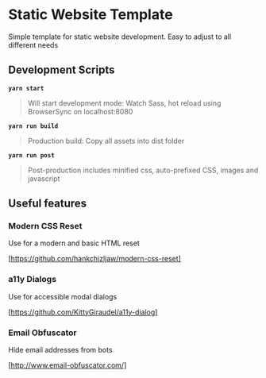 # Static Website Template

Simple template for static website development. Easy to adjust to all different needs

## Development Scripts

**`yarn start`**

> Will start development mode: Watch Sass, hot reload using BrowserSync on localhost:8080

**`yarn run build`**

> Production build: Copy all assets into dist folder

**`yarn run post`**

> Post-production includes minified css, auto-prefixed CSS, images and javascript

## Useful features

### Modern CSS Reset

Use for a modern and basic HTML reset

[https://github.com/hankchizljaw/modern-css-reset]


### a11y Dialogs

Use for accessible modal dialogs

[https://github.com/KittyGiraudel/a11y-dialog]


### Email Obfuscator

Hide email addresses from bots

[http://www.email-obfuscator.com/]
